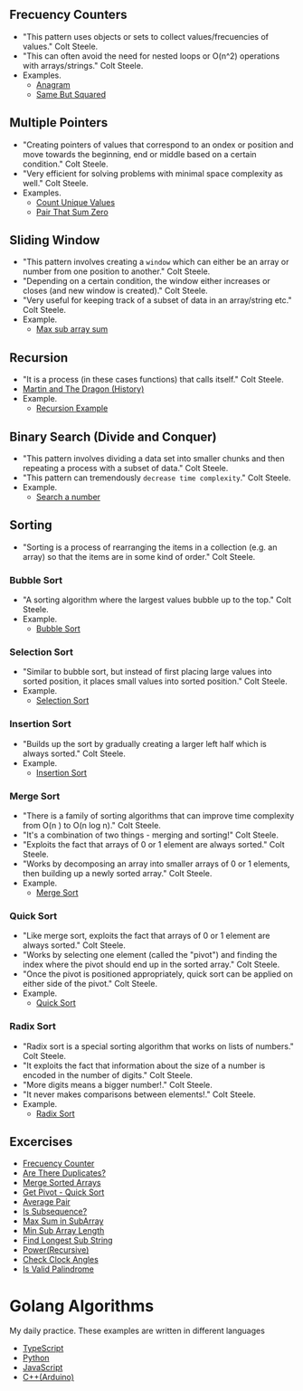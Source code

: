 ## Frecuency Counters

-   "This pattern uses objects or sets to collect values/frecuencies of values." Colt Steele.
-   "This can often avoid the need for nested loops or O(n^2) operations with arrays/strings." Colt Steele.
-   Examples.
    -   [Anagram](https://github.com/cjairm/go/tree/master/Algorithms-Go/001_anagram)
    -   [Same But Squared](https://github.com/cjairm/go/tree/master/Algorithms-Go/003_same_but_squared)

## Multiple Pointers

-   "Creating pointers of values that correspond to an ondex or position and move towards the beginning, end or middle based on a certain condition." Colt Steele.
-   "Very efficient for solving problems with minimal space complexity as well." Colt Steele.
-   Examples.
    -   [Count Unique Values](https://github.com/cjairm/go/tree/master/Algorithms-Go/002_count_unique_values)
    -   [Pair That Sum Zero](https://github.com/cjairm/go/tree/master/Algorithms-Go/004_pair_that_sum_zero)

## Sliding Window

-   "This pattern involves creating a `window` which can either be an array or number from one position to another." Colt Steele.
-   "Depending on a certain condition, the window either increases or closes (and new window is created)." Colt Steele.
-   "Very useful for keeping track of a subset of data in an array/string etc." Colt Steele.
-   Example.
    -   [Max sub array sum](https://github.com/cjairm/go/tree/master/Algorithms-Go/005_max_sub_array_sum)

## Recursion

-   "It is a process (in these cases functions) that calls itself." Colt Steele.
-   [Martin and The Dragon (History)](https://webdocs.cs.ualberta.ca/~ree/c101-b2/dragonstory0.pdf)
-   Example.
    -   [Recursion Example](https://github.com/cjairm/go/tree/master/Algorithms-Go/007_factorial_number)

## Binary Search (Divide and Conquer)

-   "This pattern involves dividing a data set into smaller chunks and then repeating a process with a subset of data." Colt Steele.
-   "This pattern can tremendously `decrease time complexity`." Colt Steele.
-   Example.
    -   [Search a number](https://github.com/cjairm/go/tree/master/Algorithms-Go/006_search_a_number)

## Sorting

-   "Sorting is a process of rearranging the items in a collection (e.g. an array) so that the items are in some kind of order." Colt Steele.

### Bubble Sort

-   "A sorting algorithm where the largest values bubble up to the top." Colt Steele.
-   Example.
    -   [Bubble Sort](https://github.com/cjairm/go/tree/master/Algorithms-Go/009_bubble_sort)

### Selection Sort

-   "Similar to bubble sort, but instead of first placing large values into sorted position, it places small values into sorted position." Colt Steele.
-   Example.
    -   [Selection Sort](https://github.com/cjairm/go/tree/master/Algorithms-Go/011_selection_sort)

### Insertion Sort

-   "Builds up the sort by gradually creating a larger left half which is always sorted." Colt Steele.
-   Example.
    -   [Insertion Sort](https://github.com/cjairm/go/tree/master/Algorithms-Go/012_insertion_sort)

### Merge Sort

-   "There is a family of sorting algorithms that can improve time complexity from O(n ) to O(n log n)." Colt Steele.
-   "It's a combination of two things - merging and sorting!" Colt Steele.
-   "Exploits the fact that arrays of 0 or 1 element are always sorted." Colt Steele.
-   "Works by decomposing an array into smaller arrays of 0 or 1 elements, then building up a newly sorted array." Colt Steele.
-   Example.
    -   [Merge Sort](https://github.com/cjairm/go/tree/master/Algorithms-Go/014_merge_sort)

### Quick Sort

-   "Like merge sort, exploits the fact that arrays of 0 or 1 element are always sorted." Colt Steele.
-   "Works by selecting one element (called the "pivot") and finding the index where the pivot should end up in the sorted array." Colt Steele.
-   "Once the pivot is positioned appropriately, quick sort can be applied on either side of the pivot." Colt Steele.
-   Example.
    -   [Quick Sort](https://github.com/cjairm/go/tree/master/Algorithms-Go/017_quick_sort)

### Radix Sort

-   "Radix sort is a special sorting algorithm that works on lists of numbers." Colt Steele.
-   "It exploits the fact that information about the size of a number is encoded in the number of digits." Colt Steele.
-   "More digits means a bigger number!." Colt Steele.
-   "It never makes comparisons between elements!." Colt Steele.
-   Example.
    -   [Radix Sort](https://github.com/cjairm/go/tree/master/Algorithms-Go/019_radix_sort)

## Excercises

-   [Frecuency Counter](https://github.com/cjairm/go/tree/master/Algorithms-Go/008_frecuency_counter)
-   [Are There Duplicates?](https://github.com/cjairm/go/tree/master/Algorithms-Go/010_are_there_duplicates)
-   [Merge Sorted Arrays](https://github.com/cjairm/go/tree/master/Algorithms-Go/013_merge_sorted_arrays)
-   [Get Pivot - Quick Sort](https://github.com/cjairm/go/tree/master/Algorithms-Go/015_get_pivot_quick_sort)
-   [Average Pair](https://github.com/cjairm/go/tree/master/Algorithms-Go/016_average_pair)
-   [Is Subsequence?](https://github.com/cjairm/go/tree/master/Algorithms-Go/018_is_subsequence)
-   [Max Sum in SubArray](https://github.com/cjairm/go/tree/master/Algorithms-Go/020_max_sum_sub_array)
-   [Min Sub Array Length](https://github.com/cjairm/go/tree/master/Algorithms-Go/021_min_sub_array_length)
-   [Find Longest Sub String](https://github.com/cjairm/go/tree/master/Algorithms-Go/022_find_longest_substring)
-   [Power(Recursive)](https://github.com/cjairm/go/tree/master/Algorithms-Go/023_power)
-   [Check Clock Angles](https://github.com/cjairm/go/tree/master/Algorithms-Go/024_clock_angles)
-   [Is Valid Palindrome](https://github.com/cjairm/go/tree/master/Algorithms-Go/025_is_valid_palindrome)

# Golang Algorithms

My daily practice. These examples are written in different languages

-   [TypeScript](https://github.com/cjairm/typescript/tree/master/Algorithms-TS)
-   [Python](https://github.com/cjairm/python/tree/master/Algoritms-Py)
-   [JavaScript](https://github.com/cjairm/javascript/tree/master/Algorithms-JS)
-   [C++(Arduino)](https://github.com/cjairm/arduino/tree/master/Algorithms-Cpp)
